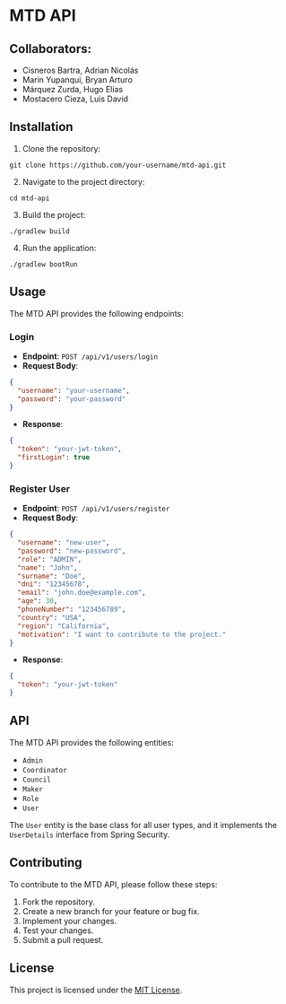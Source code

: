 # MTD API

## Collaborators:
- Cisneros Bartra, Adrian Nicolás
- Marin Yupanqui, Bryan Arturo
- Márquez Zurda, Hugo Elias
- Mostacero Cieza, Luis David

## Installation

1. Clone the repository:
```
git clone https://github.com/your-username/mtd-api.git
```
2. Navigate to the project directory:
```
cd mtd-api
```
3. Build the project:
```
./gradlew build
```
4. Run the application:
```
./gradlew bootRun
```

## Usage

The MTD API provides the following endpoints:

### Login
- **Endpoint**: `POST /api/v1/users/login`
- **Request Body**:
```json
{
  "username": "your-username",
  "password": "your-password"
}
```
- **Response**:
```json
{
  "token": "your-jwt-token",
  "firstLogin": true
}
```

### Register User
- **Endpoint**: `POST /api/v1/users/register`
- **Request Body**:
```json
{
  "username": "new-user",
  "password": "new-password",
  "role": "ADMIN",
  "name": "John",
  "surname": "Doe",
  "dni": "12345678",
  "email": "john.doe@example.com",
  "age": 30,
  "phoneNumber": "123456789",
  "country": "USA",
  "region": "California",
  "motivation": "I want to contribute to the project."
}
```
- **Response**:
```json
{
  "token": "your-jwt-token"
}
```

## API

The MTD API provides the following entities:

- `Admin`
- `Coordinator`
- `Council`
- `Maker`
- `Role`
- `User`

The `User` entity is the base class for all user types, and it implements the `UserDetails` interface from Spring Security.

## Contributing

To contribute to the MTD API, please follow these steps:

1. Fork the repository.
2. Create a new branch for your feature or bug fix.
3. Implement your changes.
4. Test your changes.
5. Submit a pull request.

## License

This project is licensed under the [MIT License](LICENSE).
